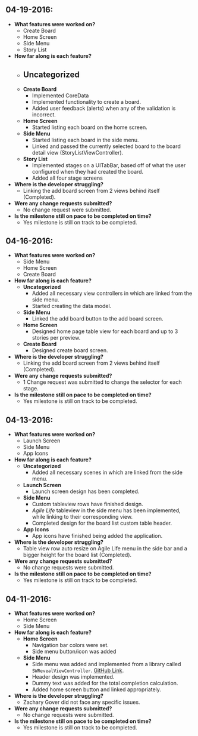 **04-19-2016:**
--------------------------------
- **What features were worked on?**
	- Create Board
	- Home Screen
	- Side Menu
	- Story List
- **How far along is each feature?**
	- **Uncategorized**
		- 
	- **Create Board**
		- Implemented CoreData
		- Implemented functionality to create a board.
		- Added user feedback (alerts) when any of the validation is incorrect.
	- **Home Screen**
		- Started listing each board on the home screen.
	- **Side Menu**
		- Started listing each board in the side menu.
		- Linked and passed the currently selected board to the board detail view (StoryListViewController).
	- **Story List**
		- Implemented stages on a UITabBar, based off of what the user configured when they had created the board.
		- Added all four stage screens
- **Where is the developer struggling?**
	- Linking the add board screen from 2 views behind itself (Completed).
- **Were any change requests submitted?**
	- No change request were submitted.
- **Is the milestone still on pace to be completed on time?**
	- Yes milestone is still on track to be completed.

**04-16-2016:**
--------------------------------
- **What features were worked on?**
	- Side Menu
	- Home Screen
	- Create Board
- **How far along is each feature?**
	- **Uncategorized**
		- Added all necessary view controllers in which are linked from the side menu.
		- Started creating the data model.
	- **Side Menu**
		- Linked the add board button to the add board screen.
	- **Home Screen**
		- Designed home page table view for each board and up to 3 stories per preview.
	- **Create Board**
		- Designed create board screen.
- **Where is the developer struggling?**
	- Linking the add board screen from 2 views behind itself (Completed).
- **Were any change requests submitted?**
	- 1 Change request was submitted to change the selector for each stage.
- **Is the milestone still on pace to be completed on time?**
	- Yes milestone is still on track to be completed.

**04-13-2016:**
--------------------------------
- **What features were worked on?**
	- Launch Screen
	- Side Menu
	- App Icons
- **How far along is each feature?**
	- **Uncategorized**
		- Added all necessary scenes in which are linked from the side menu.
	- **Launch Screen**
		- Launch screen design has been completed.
	- **Side Menu**
		- Custom tableview rows have finished design.
		- *Agile Life* tableview in the side menu has been implemented, while linking to their corresponding view.
		- Completed design for the board list custom table header.
	- **App Icons**
		- App icons have finished being added the application.
- **Where is the developer struggling?**
	- Table view row auto resize on Agile Life menu in the side bar and a bigger height for the board list (Completed).
- **Were any change requests submitted?**
	- No change requests were submitted.
- **Is the milestone still on pace to be completed on time?**
	- Yes milestone is still on track to be completed.


**04-11-2016:**
--------------------------------
- **What features were worked on?**
	- Home Screen
	- Side Menu
- **How far along is each feature?**
	- **Home Screen**
		- Navigation bar colors were set.
		- Side menu button/icon was added
	- **Side Menu**
		- Side menu was added and implemented from a library called `SWRevealViewController`. [GitHub Link](https://github.com/John-Lluch/SWRevealViewController).
		- Header design was implemented.
		- Dummy text was added for the total completion calculation.
		- Added home screen button and linked appropriately.
- **Where is the developer struggling?**
	- Zachary Gover did not face any specific issues.
- **Were any change requests submitted?**
	- No change requests were submitted.
- **Is the milestone still on pace to be completed on time?**
	- Yes milestone is still on track to be completed.